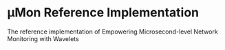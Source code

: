 
# μMon Reference Implementation

The reference implementation of Empowering Microsecond-level Network Monitoring with Wavelets